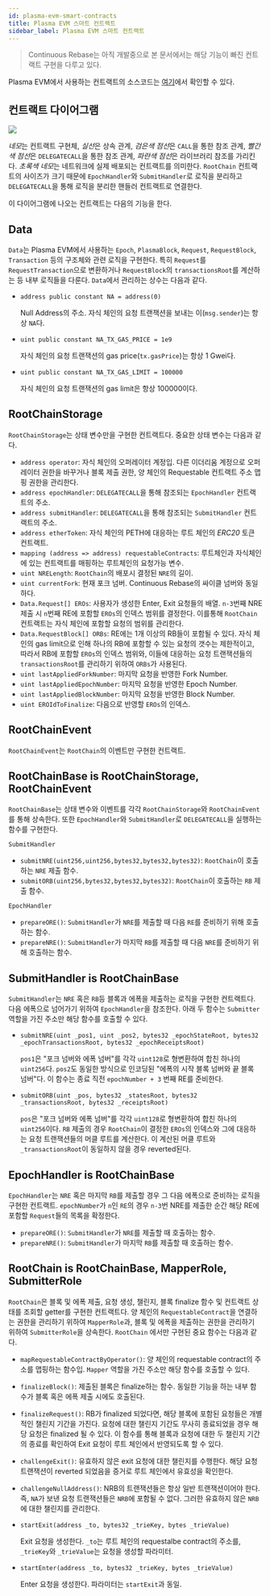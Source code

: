 ```yaml
---
id: plasma-evm-smart-contracts
title: Plasma EVM 스마트 컨트랙트
sidebar_label: Plasma EVM 스마트 컨트랙트
---
```


<!-- TODO: 컨트랙트 함수 부분은 REST API 문서 방식으로? -->

> Continuous Rebase는 아직 개발중으로 본 문서에서는 해당 기능이 빠진 컨트랙트 구현을 다루고 있다.

Plasma EVM에서 사용하는 컨트랙트의 소스코드는 [여기](https://github.com/Onther-Tech/plasma-evm-contracts)에서 확인할 수 있다.

## 컨트랙트 다이어그램

![](https://i.imgur.com/UEngaR2.png)

*네모*는 컨트랙트 구현체, *실선*은 상속 관계, *검은색 점선*은 `CALL`을 통한 참조 관계, *빨간색 점선*은 `DELEGATECALL`을 통한 참조 관계, *파란색 점선*은 라이브러리 참조를 가리킨다. *초록색 네모*는 네트워크에 실제 배포되는 컨트랙트를 의미한다. `RootChain` 컨트랙트의 사이즈가 크기 때문에  `EpochHandler`와 `SubmitHandler`로 로직을 분리하고 `DELEGATECALL`을 통해 로직을 분리한 핸들러 컨트랙트로 연결한다.

이 다이어그램에 나오는 컨트랙트는 다음의 기능을 한다.

## Data
`Data`는 Plasma EVM에서 사용하는 `Epoch`, `PlasmaBlock`, `Request`, `RequestBlock`, `Transaction` 등의 구조체와 관련 로직을 구현한다. 특히 `Request`를 `RequestTransaction`으로 변환하거나 `RequestBlock`의 `transactionsRoot`를 계산하는 등 내부 로직들을 다룬다. `Data`에서 관리하는 상수는 다음과 같다.

- `address public constant NA = address(0)`

  Null Address의 주소. 자식 체인의 요청 트랜잭션을 보내는 이(`msg.sender`)는 항상 `NA`다.

- `uint public constant NA_TX_GAS_PRICE = 1e9`

  자식 체인의 요청 트랜잭션의 gas price(`tx.gasPrice`)는 항상 1 Gwei다.

- `uint public constant NA_TX_GAS_LIMIT = 100000`

  자식 체인의 요청 트랜잭션의 gas limit은 항상 100000이다.

## RootChainStorage
`RootChainStorage`는 상태 변수만을 구현한 컨트랙트다. 중요한 상태 변수는 다음과 같다.

<!-- Name | Type | Description 으로 테이블 만들기? -->

- `address operator`: 자식 체인의 오퍼레이터 계정입. 다른 이더리움 계정으로 오퍼레이터 권한을 바꾸거나 블록 제출 권한, 양 체인의 Requestable 컨트랙트 주소 맵핑 권한을 관리한다.
- `address epochHandler`: `DELEGATECALL`을 통해 참조되는 `EpochHandler` 컨트랙트의 주소.
- `address submitHandler`: `DELEGATECALL`을 통해 참조되는 `SubmitHandler` 컨트랙트의 주소.
- `address etherToken`: 자식 체인의 PETH에 대응하는 루트 체인의 *ERC20* 토큰 컨트랙트.
- `mapping (address => address) requestableContracts`: 루트체인과 자식체인에 있는 컨트랙트를 매핑하는 루트체인의 요청가능 변수.
- `uint NRELength`: `RootChain`의 배포시 결정된 `NRE`의 길이.
- `uint currentFork`: 현재 포크 넘버. Continuous Rebase의 싸이클 넘버와 동일하다.
- `Data.Request[] EROs`: 사용자가 생성한 Enter, Exit 요청들의 배열. `n-3`번째 NRE 제출 시 `n`번째 RE에 포함할 `EROs`의 인덱스 범위를 결정한다. 이를통해 `RootChain` 컨트랙트는 자식 체인에 포함할 요청의 범위를 관리한다.
- `Data.RequestBlock[] ORBs`: RE에는 1개 이상의 RB들이 포함될 수 있다. 자식 체인의 gas limit으로 인해 하나의 RB에 포함할 수 있는 요청의 갯수는 제한적이고, 따라서 RB에 포함할 `EROs`의 인덱스 범위와, 이들에 대응하는 요청 트랜잭션들의 `transactionsRoot`를 관리하기 위하여 `ORBs`가 사용된다.
- `uint lastAppliedForkNumber`: 마지막 요청을 반영한 Fork Number.
- `uint lastAppliedEpochNumber`: 마지막 요청을 반영한 Epoch Number.
- `uint lastAppliedBlockNumber`: 마지막 요청을 반영한 Block Number.
- `uint EROIdToFinalize`: 다음으로 반영할 `EROs`의 인덱스.

## RootChainEvent
`RootChainEvent`는 `RootChain`의 이벤트만 구현한 컨트랙트.

## RootChainBase is RootChainStorage, RootChainEvent
`RootChainBase`는 상태 변수와 이벤트를 각각 `RootChainStorage`와 `RootChainEvent`를 통해 상속한다. 또한 `EpochHandler`와 `SubmitHandler`로 `DELEGATECALL`을 실행하는 함수를 구현한다.

`SubmitHandler`
- `submitNRE(uint256,uint256,bytes32,bytes32,bytes32)`: `RootChain`이 호출하는 `NRE` 제출 함수.
- `submitORB(uint256,bytes32,bytes32,bytes32)`: `RootChain`이 호출하는 `RB` 제출 함수.

`EpochHandler`
- `prepareORE()`: `SubmitHandler`가 `NRE`를 제출할 때 다음 `RE`를 준비하기 위해 호출하는 함수.
- `prepareNRE()`: `SubmitHandler`가 마지막 `RB`를 제출할 때 다음 `NRE`를 준비하기 위해 호출하는 함수.


## SubmitHandler is RootChainBase
`SubmitHandler`는 `NRE` 혹은 `RB`등 블록과 에폭을 제출하는 로직을 구현한 컨트랙트다. 다음 에폭으로 넘어가기 위하여 `EpochHandler`을 참조한다. 아래 두 함수는 `Submitter` 역할을 가진 주소만 해당 함수를 호출할 수 있다.

- `submitNRE(uint _pos1, uint _pos2, bytes32 _epochStateRoot, bytes32 _epochTransactionsRoot, bytes32 _epochReceiptsRoot)`

  `pos1`은 "포크 넘버와 에폭 넘버"를 각각 `uint128`로 형변환하여 합친 하나의 `uint256`다. `pos2`도 동일한 방식으로 인코딩된 "에폭의 시작 블록 넘버와 끝 블록 넘버"다. 이 함수는 종료 직전 `epochNumber + 3` 번째 RE를 준비한다.

- `submitORB(uint _pos, bytes32 _statesRoot, bytes32 _transactionsRoot, bytes32 _receiptsRoot)`

  `pos`은 "포크 넘버와 에폭 넘버"를 각각 `uint128`로 형변환하여 합친 하나의 `uint256`이다. `RB` 제출의 경우 `RootChain`이 결정한 `EROs`의 인덱스와 그에 대응하는 요청 트랜잭션들의 머클 루트를 계산한다. 이 계산된 머클 루트와 `_transactionsRoot`이 동일하지 않을 경우 reverted된다.

## EpochHandler is RootChainBase
`EpochHandler`는 `NRE` 혹은 마지막 `RB`를 제출할 경우 그 다음 에폭으로 준비하는 로직을 구현한 컨트랙트. `epochNumber`가 `n`인 `RE`의 경우 `n-3`번 NRE를 제출한 순간 해당 RE에 포함할 `Request`들의 목록을 확정한다.

- `prepareORE()`: `SubmitHandler`가 `NRE`를 제출할 때 호출하는 함수.
- `prepareNRE()`: `SubmitHandler`가 마지막 `RB`를 제출할 때 호출하는 함수.

## RootChain is RootChainBase, MapperRole, SubmitterRole
`RootChain`은 블록 및 에폭 제출, 요청 생성, 챌린지, 블록 finalize 함수 및 컨트랙트 상태를 조회할 getter를 구현한 컨트랙트다. 양 체인의 `RequestableContract`을 연결하는 권한을 관리하기 위하여 `MapperRole`과, 블록 및 에폭을 제출하는 권한을 관리하기 위하여 `SubmitterRole`을 상속한다. `RootChain` 에서만 구현된 중요 함수는 다음과 같다.
- `mapRequestableContractByOperator()`: 양 체인의 requestable contract의 주소를 맵핑하는 함수입. `Mapper` 역할을 가진 주소만 해당 함수를 호출할 수 있다.

- `finalizeBlock()`: 제출된 블록은 finalize하는 함수. 동일한 기능을 하는 내부 함수가 블록 혹은 에폭 제출 시에도 호출된다.

- `finalizeRequest()`: RB가 finalized 되었다면, 해당 블록에 포함된 요청들은 개별적인 챌린지 기간을 가진다. 요청에 대한 챌린지 기간도 무사히 종료되었을 경우 해당 요청은 finalized 될 수 있다. 이 함수를 통해 블록과 요청에 대한 두 챌린지 기간의 종료를 확인하여 Exit 요청이 루트 체인에서 반영되도록 할 수 있다.

- `challengeExit()`: 유효하지 않은 exit 요청에 대한 챌린지를 수행한다. 해당 요청 트랜잭션이 reverted 되었음을 증거로 루트 체인에서 유효성을 확인한다.

- `challengeNullAddress()`: NRB의 트랜잭션들은 항상 일반 트랜잭션이어야 한다. 즉, `NA`가 보낸 요청 트랜잭션들은 `NRB`에 포함될 수 없다. 그러한 유효하지 않은 `NRB`에 대한 챌린지를 관리한다.

- `startExit(address _to, bytes32 _trieKey, bytes _trieValue)`

  Exit 요청을 생성한다. `_to`는 루트 체인의 requestalbe contract의 주소를, `_trieKey`와 `_trieValue`는 요청을 생성할 파라미터.

- `startEnter(address _to, bytes32 _trieKey, bytes _trieValue)`

  Enter 요청을 생성한다. 파라미터는 `startExit`과 동일.
